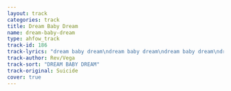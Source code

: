 ```yaml
---
layout: track
categories: track
title: Dream Baby Dream
name: dream-baby-dream
type: ahfow_track
track-id: 186
track-lyrics: "dream baby dream\ndream baby dream\ndream baby dream\ndream baby dream\nforever, and ever\n\nkeep those dreams burnin' baby\nkeep my dreams burnin'....forever\n\ndream baby dream\ndream baby dream\nforever\n\ndream baby dream\ndream baby dream\ndream baby, dream baby\ndream baby dream\nforever\n\ndream baby dream\ncome on baby you gotta keep those dreams burnin'\nkeep me in dreams\ndream baby dream\ndream baby,dream baby,dream baby,dream baby..............\n\ni will keep that flame burnin'\nkeep that flame burnin'\nforever\n\ndream baby dream\ndream baby dream\nforever, and ever\nforever, and ever\n\nyeah, hey you know those dreams keep you free baby\ni'll make those dreams come true\n\ndream baby, dream baby, dream baby..........................\nforever and ever\ndream baby dream\n\ni see that smile on your face\nyeah ????????\nyeah, makes you free\ni see that smile\nhuh\n\ndream baby dream\ndream baby dream\ndream baby dream\ndream baby dream\nforever"
track-author: Rev/Vega
track-sort: "DREAM BABY DREAM"
track-original: Suicide
cover: true
---
```


